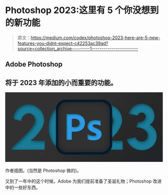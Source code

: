 # Photoshop 2023:这里有 5 个你没想到的新功能

> 原文：<https://medium.com/codex/photoshop-2023-here-are-5-new-features-you-didnt-expect-c42253ac39ad?source=collection_archive---------1----------------------->

## Adobe Photoshop

## 将于 2023 年添加的小而重要的功能。

![](img/b62cda5ae41817dd83d0b0bbca7d7ec7.png)

作者插图。(当然是 Photoshop 做的)。

又到了一年中的这个时候，Adobe 为我们提前准备了圣诞礼物；Photoshop 改进中的一些好东西。